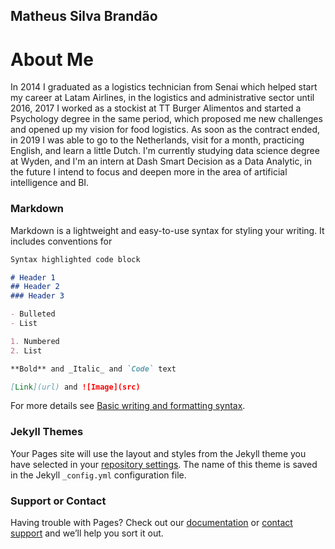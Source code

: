 ## Matheus Silva Brandão

# About Me

In 2014 I graduated as a logistics technician from Senai which helped start my career at Latam Airlines, in the logistics and administrative sector until 2016, 2017 I worked as a stockist at TT Burger Alimentos and started a Psychology degree in the same period, which proposed me new challenges and opened up my vision for food logistics. As soon as the contract ended, in 2019 I was able to go to the Netherlands, visit for a month, practicing English, and learn a little Dutch.
I'm currently studying data science degree at Wyden, and I'm an intern at Dash Smart Decision as a Data Analytic, in the future I intend to focus and deepen more in the area of artificial intelligence and BI.

### Markdown

Markdown is a lightweight and easy-to-use syntax for styling your writing. It includes conventions for

```markdown
Syntax highlighted code block

# Header 1
## Header 2
### Header 3

- Bulleted
- List

1. Numbered
2. List

**Bold** and _Italic_ and `Code` text

[Link](url) and ![Image](src)
```

For more details see [Basic writing and formatting syntax](https://docs.github.com/en/github/writing-on-github/getting-started-with-writing-and-formatting-on-github/basic-writing-and-formatting-syntax).

### Jekyll Themes

Your Pages site will use the layout and styles from the Jekyll theme you have selected in your [repository settings](https://github.com/matheussbrand/DataScienceProjects/settings/pages). The name of this theme is saved in the Jekyll `_config.yml` configuration file.

### Support or Contact

Having trouble with Pages? Check out our [documentation](https://docs.github.com/categories/github-pages-basics/) or [contact support](https://support.github.com/contact) and we’ll help you sort it out.
